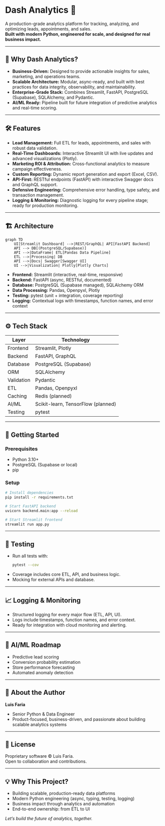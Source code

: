 # Dash Analytics 🚀

A production-grade analytics platform for tracking, analyzing, and optimizing leads, appointments, and sales.  
**Built with modern Python, engineered for scale, and designed for real business impact.**

---

## 🌟 Why Dash Analytics?

- **Business-Driven:** Designed to provide actionable insights for sales, marketing, and operations teams.
- **Scalable Architecture:** Modular, async-ready, and built with best practices for data integrity, observability, and maintainability.
- **Enterprise-Grade Stack:** Combines Streamlit, FastAPI, PostgreSQL (Supabase), SQLAlchemy, and Pydantic.
- **AI/ML Ready:** Pipeline built for future integration of predictive analytics and real-time scoring.

---

## 🛠️ Features

- **Lead Management:** Full ETL for leads, appointments, and sales with robust data validation.
- **Real-Time Dashboards:** Interactive Streamlit UI with live updates and advanced visualizations (Plotly).
- **Marketing ROI & Attribution:** Cross-functional analytics to measure campaign effectiveness.
- **Custom Reporting:** Dynamic report generation and export (Excel, CSV).
- **API-First:** RESTful endpoints (FastAPI) with interactive Swagger docs and GraphQL support.
- **Defensive Engineering:** Comprehensive error handling, type safety, and transaction management.
- **Logging & Monitoring:** Diagnostic logging for every pipeline stage; ready for production monitoring.

---

## 🏗️ Architecture

```mermaid
graph TD
    UI[Streamlit Dashboard] -->|REST/GraphQL| API[FastAPI Backend]
    API --> DB[(PostgreSQL/Supabase)]
    API -->|DataFrame| ETL[Pandas Data Pipeline]
    ETL -->|Processing| DB
    API -->|Docs| Swagger[Swagger UI]
    UI -->|Visualization| Plotly[Plotly Charts]
```

- **Frontend:** Streamlit (interactive, real-time, responsive)
- **Backend:** FastAPI (async, RESTful, documented)
- **Database:** PostgreSQL (Supabase managed), SQLAlchemy ORM
- **Data Processing:** Pandas, Openpyxl, Plotly
- **Testing:** pytest (unit + integration, coverage reporting)
- **Logging:** Contextual logs with timestamps, function names, and error context

---

## ⚙️ Tech Stack

| Layer      | Technology                |
|------------|--------------------------|
| Frontend   | Streamlit, Plotly        |
| Backend    | FastAPI, GraphQL         |
| Database   | PostgreSQL (Supabase)    |
| ORM        | SQLAlchemy               |
| Validation | Pydantic                 |
| ETL        | Pandas, Openpyxl         |
| Caching    | Redis (planned)          |
| AI/ML      | Scikit-learn, TensorFlow (planned) |
| Testing    | pytest                  |

---

## 🚀 Getting Started

### Prerequisites

- Python 3.10+
- PostgreSQL (Supabase or local)
- pip

### Setup

```bash
# Install dependencies
pip install -r requirements.txt

# Start FastAPI backend
uvicorn backend.main:app --reload

# Start Streamlit frontend
streamlit run app.py
```

---

## 🧪 Testing

- Run all tests with:
  ```bash
  pytest --cov
  ```
- Coverage includes core ETL, API, and business logic.
- Mocking for external APIs and database.

---

## 📈 Logging & Monitoring

- Structured logging for every major flow (ETL, API, UI).
- Logs include timestamps, function names, and error context.
- Ready for integration with cloud monitoring and alerting.

---

## 🤖 AI/ML Roadmap

- Predictive lead scoring
- Conversion probability estimation
- Store performance forecasting
- Automated anomaly detection

---

## 👤 About the Author

**Luis Faria**  
- Senior Python & Data Engineer  
- Product-focused, business-driven, and passionate about building scalable analytics systems

---

## 📄 License

Proprietary software © Luis Faria.  
Open to collaboration and contributions.

---

## 💡 Why This Project?

- Building scalable, production-ready data platforms
- Modern Python engineering (async, typing, testing, logging)
- Business impact through analytics and automation
- End-to-end ownership: from ETL to UI

*Let’s build the future of analytics, together.*